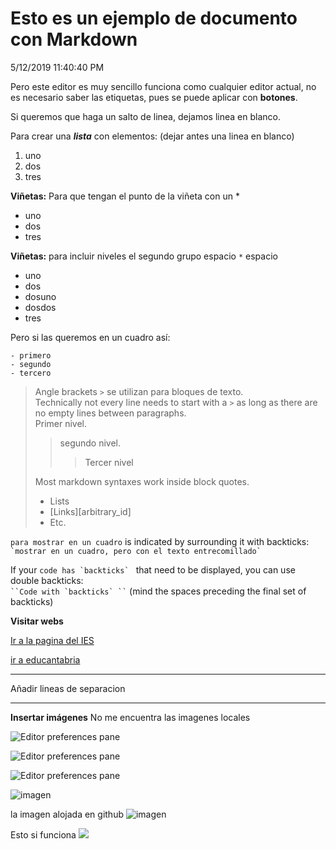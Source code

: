 # Esto es un ejemplo de documento con Markdown #
5/12/2019 11:40:40 PM 

Pero este editor es muy sencillo funciona como cualquier editor actual, no es necesario saber las etiquetas, pues se puede aplicar con **botones**.

Si queremos que haga un salto de linea, dejamos linea en blanco.

Para crear una ***lista*** con elementos: (dejar antes una linea en blanco)

1. uno
2. dos
3. tres

**Viñetas:** Para que tengan el punto de la viñeta con un *

* uno
* dos
* tres

**Viñetas:** para incluir niveles el segundo grupo espacio `*` espacio

* uno
* dos
 *    dosuno
 *    dosdos 
* tres

Pero si las queremos en un cuadro así:

```
- primero
- segundo
- tercero
```



> Angle brackets `>` se utilizan para bloques de texto.  
Technically not every line needs to start with a `>` as long as
there are no empty lines between paragraphs.  
> Primer nivel.
> > segundo nivel.  
> > > Tercer nivel
>
> Most markdown syntaxes work inside block quotes.
>
> * Lists
> * [Links][arbitrary_id]
> * Etc.

`para mostrar en un cuadro` is indicated by surrounding it with backticks:  
`` `mostrar en un cuadro, pero con el texto entrecomillado` ``

If your ``code has `backticks` `` that need to be displayed, you can use double backticks:  
```` ``Code with `backticks` `` ````  (mind the spaces preceding the final set of backticks)

 **Visitar webs** 

[Ir a la pagina del IES](www.iesmiguelherrero.com)

[ir a educantabria](http://www.educantabria.es)

***
Añadir lineas de separacion
***


**Insertar imágenes**
No me encuentra las imagenes locales 

![Editor preferences pane](/ubuntu.png)

![Editor preferences pane](http://d.pr/i/6OL5+)


![Editor preferences pane](../img/ubuntu.png)

![imagen](/EXTERIOR.jpg)

la imagen alojada en github
![imagen](https://github.com/callejamatea/taller-openwebinar-github/blob/master/img/EXTERIOR.jpg)

Esto si funciona
![](https://assets.ubuntu.com/v1/8dd99b80-ubuntu-logo14.png)
 

